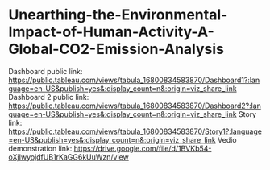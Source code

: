 # Unearthing-the-Environmental-Impact-of-Human-Activity-A-Global-CO2-Emission-Analysis
Dashboard public link:  https://public.tableau.com/views/tabula_16800834583870/Dashboard1?:language=en-US&publish=yes&:display_count=n&:origin=viz_share_link
Dashboard 2 public link:  https://public.tableau.com/views/tabula_16800834583870/Dashboard2?:language=en-US&publish=yes&:display_count=n&:origin=viz_share_link
Story link:  https://public.tableau.com/views/tabula_16800834583870/Story1?:language=en-US&publish=yes&:display_count=n&:origin=viz_share_link
Vedio demonstration link:  https://drive.google.com/file/d/1BVKb54-oXjIwyojdfUB1rKaGG6kUuWzn/view
